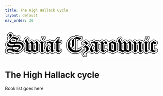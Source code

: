 ```yaml
---
title: The High Hallack Cycle
layout: default
nav_order: 30
---
```


![Witch World](../assets/img/swiat_czarownic.png "Witch World")

# The High Hallack cycle 

Book list goes here
